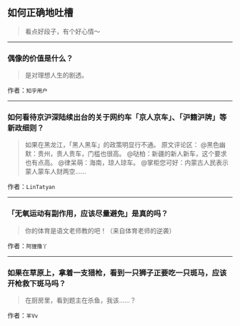 ## 如何正确地吐槽

> 看点好段子，有个好心情～


 
---

### 偶像的价值是什么？

> 是对理想人生的剧透。


作者：`知乎用户`

---

### 如何看待京沪深陆续出台的关于网约车「京人京车」、「沪籍沪牌」等新政细则？

> 如果在黑龙江，「黑人黑车」的政策明显行不通。
> 原文评论区：
> @黑色幽默：贵州，贵人贵车，门槛也很高。
> @哒柏：新疆的新人新车，这个要求也有点高。
> @律呆萌：海南，琼人琼车。
> @掌柜您可好：内蒙古人民表示蒙人蒙车人财两空……


作者：`LinTatyan`

---

### 「无氧运动有副作用，应该尽量避免」是真的吗？

> 你的体育是语文老师教的吧！（来自体育老师的逆袭）


作者：`阿狸撸丫`

---

### 如果在草原上，拿着一支猎枪，看到一只狮子正要吃一只斑马，应该开枪救下斑马吗？

> 在厨房里，看到题主在杀鱼，我该……？


作者：`羊Vv`
